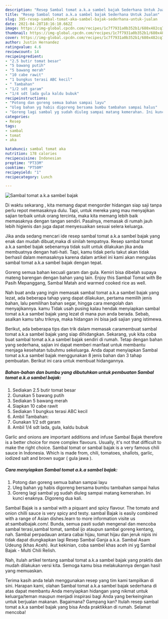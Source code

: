 ```yaml
---
description: "Resep Sambal tomat a.k.a sambel bajak Sederhana Untuk Jualan"
title: "Resep Sambal tomat a.k.a sambel bajak Sederhana Untuk Jualan"
slug: 395-resep-sambal-tomat-aka-sambel-bajak-sederhana-untuk-jualan
date: 2021-04-28T18:16:10.662Z
image: https://img-global.cpcdn.com/recipes/1c7f7931a0b352b1/680x482cq70/sambal-tomat-aka-sambel-bajak-foto-resep-utama.jpg
thumbnail: https://img-global.cpcdn.com/recipes/1c7f7931a0b352b1/680x482cq70/sambal-tomat-aka-sambel-bajak-foto-resep-utama.jpg
cover: https://img-global.cpcdn.com/recipes/1c7f7931a0b352b1/680x482cq70/sambal-tomat-aka-sambel-bajak-foto-resep-utama.jpg
author: Justin Hernandez
ratingvalue: 4.6
reviewcount: 14
recipeingredient:
- "2.5 butir tomat besar"
- "5 bawang putih"
- "5 bawang merah"
- "10 cabe rawit"
- "1 bungkus terasi ABC kecil"
- " Tambahan"
- "1/2 sdt garam"
- "1/4 sdt lada gula kaldu bubuk"
recipeinstructions:
- "Potong dan goreng semua bahan sampai layu"
- "Uleg bahan yg habis digoreng bersama bumbu tambahan sampai halus"
- "Goreng lagi sambal yg sudah diuleg sampai matang kemerahan. Ini kunci enaknya. Digoreng dua kali."
categories:
- Resep
tags:
- sambal
- tomat
- aka

katakunci: sambal tomat aka 
nutrition: 178 calories
recipecuisine: Indonesian
preptime: "PT33M"
cooktime: "PT50M"
recipeyield: "1"
recipecategory: Lunch

---
```



![Sambal tomat a.k.a sambel bajak](https://img-global.cpcdn.com/recipes/1c7f7931a0b352b1/680x482cq70/sambal-tomat-aka-sambel-bajak-foto-resep-utama.jpg)

Di waktu  sekarang , kita memang dapat mengorder hidangan siap saji tanpa perlu repot memasaknya dulu. Tapi, untuk mereka yang mau menyajikan sajian terbaik untuk orang tercinta, maka kita memang lebih baik memasaknya dengan tangan sendiri. Pasalnya, memasak di rumah jauh lebih higienis dan juga dapat menyesuaikan sesuai selera keluarga.

Jika anda sedang mencari ide resep sambal tomat a.k.a sambel bajak yang enak dan mudah dibuat,maka di sinilah tempatnya. Resep sambal tomat a.k.a sambel bajak  sebenarnya tidak sulit untuk dilakukan jika anda membuatnya dengan hati-hati. Tapi, kamu tidak perlu takut akan tidak berhasil dalam memasaknya 
karena dalam artikel ini kami akan mengulas sambal tomat a.k.a sambel bajak dengan tepat.  

Goreng semua bahan kecuali garam dan gula. Kemiri bisa dibelah supaya mateng barengan dengan bahan yang lain. Enjoy this Sambal Tomat with Be Pasih Mepanggang, Sambal Matah and warmed cooked rice as well.

Nah buat anda yang ingin memasak sambal tomat a.k.a sambel bajak yang lezat, ada beberapa tahap yang dapat dilakukan, pertama memilih jenis bahan, lalu pemilihan bahan segar, hingga cara mengolah dan menyajikannya. kamu Tidak usah pusing kalau hendak menyiapkan sambal tomat a.k.a sambel bajak yang lezat di mana pun anda berada. Sebab, asalkan kamu  tahu triknya, maka hidangan ini bisa jadi sajian yang istimewa.

Berikut, ada beberapa tips dan trik dalam memasak caramembuat sambal tomat a.k.a sambel bajak yang siap dihidangkan. Sekarang, yuk kita coba buat sambal tomat a.k.a sambel bajak sendiri di rumah. Tetap dengan bahan yang sederhana, sajian ini dapat memberi manfaat untuk membantu menjaga kesehatan tubuhmu sekeluarga. Anda dapat menyiapkan Sambal tomat a.k.a sambel bajak menggunakan 8 jenis bahan dan 3 tahap pembuatan. Berikut ini cara untuk membuat hidangannya.

<!--inarticleads1-->

##### Bahan-bahan dan bumbu yang dibutuhkan untuk pembuatan Sambal tomat a.k.a sambel bajak:

1. Sediakan 2.5 butir tomat besar
1. Gunakan 5 bawang putih
1. Sediakan 5 bawang merah
1. Siapkan 10 cabe rawit
1. Sediakan 1 bungkus terasi ABC kecil
1. Ambil  Tambahan:
1. Gunakan 1/2 sdt garam
1. Ambil 1/4 sdt lada, gula, kaldu bubuk


Garlic and onions are important additions and infuse Sambal Bajak therefore is a better choice for more complex flavours. Usually, it&#39;s not that difficult to make the right choice. Sambal tomat or sambal bajak is a very famous chili sauce in Indonesia. Which is made from, chili, tomatoes, shallots, garlic, iodized salt and brown sugar ( gula jawa ). 

<!--inarticleads2-->

##### Cara menyiapkan Sambal tomat a.k.a sambel bajak:

1. Potong dan goreng semua bahan sampai layu
1. Uleg bahan yg habis digoreng bersama bumbu tambahan sampai halus
1. Goreng lagi sambal yg sudah diuleg sampai matang kemerahan. Ini kunci enaknya. Digoreng dua kali.


Sambal Bajak is a sambal with a piquant and spicy flavour. The tomato and onion chilli sauce is very spicy and testy. sambal Bajak is easily combined with a range of Asian dishes.learn to more information visite us at:sambalbajak.com/. Bunda, semua pasti sudah mengenal dan mencoba sambal terasi,sambal tomat, sambal ijo ataupun sambal goreng kentang, nah. Sambal perpadauan antara cabai hijau, tomat hijau dan jeruk nipis ini tidak dapat diungkapkan lagi Resep Sambal Ganja a.k.a. Sambal Asam Udeung (khas Aceh). ikut kekinian, coba sambel khas aceh ini yg Sambal Bajak - Multi Chili Relish. 

Nah, itulah artikel tentang  sambal tomat a.k.a sambel bajak  yang praktis dan mudah dilakukan versi kita. Semoga kamu bisa melakukannya dengan hasil yang memuaskan. 

Terima kasih anda telah menggunakan resep yang tim kami tampilkan di sini. Harapan kami, olahan  Sambal tomat a.k.a sambel bajak sederhana di atas dapat membantu Anda menyiapkan hidangan yang nikmat untuk keluarga/teman maupun menjadi inspirasi bagi Anda yang berkeinginan untuk berjualan makanan. Bagaimana? Gampang kan? Itulah resep sambal tomat a.k.a sambel bajak yang bisa Anda praktikkan di rumah. Selamat mencoba!

